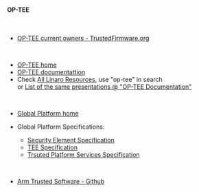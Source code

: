 #### OP-TEE

</br>

- [OP-TEE current owners - TrustedFirmware.org](https://www.trustedfirmware.org/) 

</br>


- [OP-TEE home](https://www.op-tee.org/)
- [OP-TEE documentattion](https://optee.readthedocs.io/en/latest/)
- Check [All Linaro Resources](https://connect.linaro.org/resources/), use "op-tee" in search </br>or [List of the same presentations @ "OP-TEE Documentation"](https://optee.readthedocs.io/en/latest/general/presentations.html)

</br>

- [Global Platform home](https://globalplatform.org/)

- Global Platform Specifications:

    - [Security Element Specification](https://globalplatform.org/specs-library/?filter-committee=se)
    - [TEE Specification](https://globalplatform.org/specs-library/?filter-committee=tee)
    - [Trsuted Platform Services Specification](https://globalplatform.org/specs-library/?filter-committee=tps)

</br>


- [Arm Trusted Software - Github](https://github.com/ARM-software/arm-trusted-firmware)



